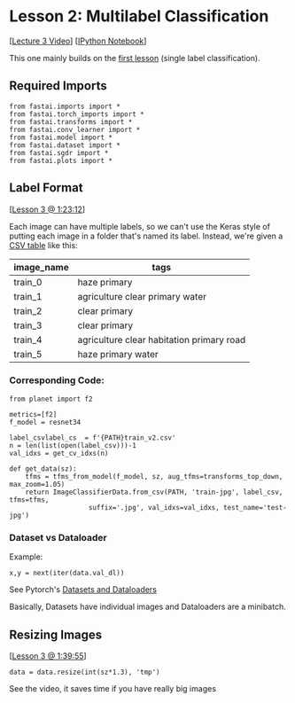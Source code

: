 # Lesson 2: Multilabel Classification

[[Lecture 3 Video](http://course.fast.ai/lessons/lesson3.html)] [[IPython Notebook](https://github.com/fastai/fastai/blob/master/courses/dl1/lesson2-image_models.ipynb)]

This one mainly builds on the [first lesson](https://github.com/xjdeng/DISSS-Fast.ai-Notes/blob/master/Notes/Lesson1.md) (single label classification).

## Required Imports

```
from fastai.imports import *
from fastai.torch_imports import *
from fastai.transforms import *
from fastai.conv_learner import *
from fastai.model import *
from fastai.dataset import *
from fastai.sgdr import *
from fastai.plots import *
```

## Label Format
[[Lesson 3 @ 1:23:12](https://youtu.be/9C06ZPF8Uuc?t=1h23m12s)]

Each image can have multiple labels, so we can't use the Keras style of putting each image in a folder that's named its label.  Instead, we're given a [CSV table](https://www.kaggle.com/c/6322/download/train_v2.csv.zip) like this:


| image_name | tags                                      |
|------------|-------------------------------------------|
| train_0    | haze primary                              |
| train_1    | agriculture clear primary water           |
| train_2    | clear primary                             |
| train_3    | clear primary                             |
| train_4    | agriculture clear habitation primary road |
| train_5    | haze primary water                        |

### Corresponding Code:

```
from planet import f2

metrics=[f2]
f_model = resnet34

label_csvlabel_cs  = f'{PATH}train_v2.csv'
n = len(list(open(label_csv)))-1
val_idxs = get_cv_idxs(n)

def get_data(sz):
    tfms = tfms_from_model(f_model, sz, aug_tfms=transforms_top_down, max_zoom=1.05)
    return ImageClassifierData.from_csv(PATH, 'train-jpg', label_csv, tfms=tfms,
                    suffix='.jpg', val_idxs=val_idxs, test_name='test-jpg')
```

### Dataset vs Dataloader
Example:
```
x,y = next(iter(data.val_dl))
```
See Pytorch's [Datasets and Dataloaders](https://leonardoaraujosantos.gitbooks.io/artificial-inteligence/content/pytorch/dataloader-and-datasets.html)

Basically, Datasets have individual images and Dataloaders are a minibatch.

## Resizing Images

[[Lesson 3 @ 1:39:55](https://youtu.be/9C06ZPF8Uuc?t=1h39m55s)]

```data = data.resize(int(sz*1.3), 'tmp')```

See the video, it saves time if you have really big images
